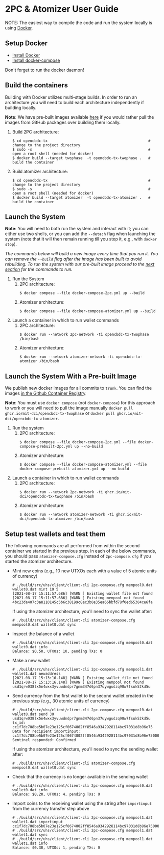 # 2PC & Atomizer User Guide
NOTE: The easiest way to compile the code and run the system locally is using [Docker](https://www.docker.com).

## Setup Docker

* [Install Docker](https://docs.docker.com/get-docker/)
* [Install docker-compose](https://docs.docker.com/compose/install/)

Don't forget to run the docker daemon!

## Build the containers

Building with Docker utilizes multi-stage builds. In order to run an architecture you will need to build each architecture independently if building locally.

**Note:** We have pre-built images available [here](#launch-the-system-with-a-pre-built-image) if you would rather pull the images from GitHub packages over building them locally.

1. Build 2PC architecture:
    ```terminal
    $ cd opencbdc-tx                                              # change to the project directory
    $ sudo -s                                                     # open a root shell (needed for docker)
    $ docker build --target twophase  -t opencbdc-tx-twophase .   # build the container
    ```
1. Build atomizer architecture:
    ```terminal
    $ cd opencbdc-tx                                              # change to the project directory
    $ sudo -s                                                     # open a root shell (needed for docker)
    $ docker build --target atomizer  -t opencbdc-tx-atomizer .   # build the container
    ```

## Launch the System

**Note:** You will need to both run the system and interact with it; you can either use two shells, or you can add the `--detach` flag when launching the system (note that it will then remain running till you stop it, e.g., with `docker stop`).

_The commands below will build a new image every time that you run it.
You can remove the `--build` flag after the image has been built to avoid rebuilding.
To run the system with our pre-built image proceed to the [next section](#launch-the-system-with-a-pre-built-image) for the commands to run._

1. Run the System
    1. 2PC architecture:
        ```terminal
        $ docker compose --file docker-compose-2pc.yml up --build
        ```
    2. Atomizer architecture:
        ```terminal
        $ docker compose --file docker-compose-atomizer.yml up --build
        ```
2. Launch a container in which to run wallet commands
    1. 2PC architecture:
        ```terminal
        $ docker run --network 2pc-network -ti opencbdc-tx-twophase /bin/bash
        ```
    2. Atomizer architecture:
        ```terminal
        $ docker run --network atomizer-network -ti opencbdc-tx-atomizer /bin/bash
        ```

## Launch the System With a Pre-built Image

We publish new docker images for all commits to `trunk`.
You can find the images [in the Github Container Registry](https://github.com/mit-dci/opencbdc-tx/pkgs/container/opencbdc-tx).

**Note:** You must use `docker compose` (not `docker-compose`) for this approach to work or you will need to pull the image manually `docker pull ghcr.io/mit-dci/opencbdc-tx-twophase` or `docker pull ghcr.io/mit-dci/opencbdc-tx-atomizer`.

1. Run the system
    1. 2PC architecture:
        ```terminal
        $ docker compose --file docker-compose-2pc.yml --file docker-compose-prebuilt-2pc.yml up --no-build
        ```
    1. Atomizer architecture:
        ```terminal
        $ docker compose --file docker-compose-atomizer.yml --file docker-compose-prebuilt-atomizer.yml up --no-build
        ```
1. Launch a container in which to run wallet commands
    1. 2PC architecture:
        ```terminal
        $ docker run --network 2pc-network -ti ghcr.io/mit-dci/opencbdc-tx-twophase /bin/bash
        ```
    1. Atomizer architecture:
        ```terminal
        $ docker run --network atomizer-network -ti ghcr.io/mit-dci/opencbdc-tx-atomizer /bin/bash
        ```

## Setup test wallets and test them

The following commands are all performed from within the second container we started in the previous step.
In each of the below commands, you should pass `atomizer-compose.cfg` instead of `2pc-compose.cfg` if you started the atomizer architecture.

* Mint new coins (e.g., 10 new UTXOs each with a value of 5 atomic units of currency)
  ```terminal
  # ./build/src/uhs/client/client-cli 2pc-compose.cfg mempool0.dat wallet0.dat mint 10 5
  [2021-08-17 15:11:57.686] [WARN ] Existing wallet file not found
  [2021-08-17 15:11:57.686] [WARN ] Existing mempool not found
  4bc23da407c3a8110145c5b6c38199c8ec3b0e35ea66bbfd78f0ed65304ce6fa
  ```

  If using the atomizer architecture, you'll need to sync the wallet after:
  ```terminal
  # ./build/src/uhs/client/client-cli atomizer-compose.cfg mempool0.dat wallet0.dat sync
  ```

* Inspect the balance of a wallet
  ```terminal
  # ./build/src/uhs/client/client-cli 2pc-compose.cfg mempool0.dat wallet0.dat info
  Balance: $0.50, UTXOs: 10, pending TXs: 0
  ```

* Make a new wallet
  ```terminal
  # ./build/src/uhs/client/client-cli 2pc-compose.cfg mempool1.dat wallet1.dat newaddress
  [2021-08-17 15:13:16.148] [WARN ] Existing wallet file not found
  [2021-08-17 15:13:16.148] [WARN ] Existing mempool not found
  usd1qrw038lx5n4wxx3yvuwdndpr7gnm347d6pn37uywgudzq90w7fsuk52kd5u
  ```

* Send currency from the first wallet to the second wallet created in the previous step (e.g., 30 atomic units of currency)
  ```terminal
  # ./build/src/uhs/client/client-cli 2pc-compose.cfg mempool0.dat wallet0.dat send 30 usd1qrw038lx5n4wxx3yvuwdndpr7gnm347d6pn37uywgudzq90w7fsuk52kd5u
  tx_id:
  cc1f7dc708be5b07e23e125cf0674002ff8546a9342928114bc97031d8b96e75
  Data for recipient importinput:
  cc1f7dc708be5b07e23e125cf0674002ff8546a9342928114bc97031d8b96e750000000000000000d0e4f689b550f623e9370edae235de50417860be0f2f8e924eca9f402fcefeaa1e00000000000000
  Sentinel responded: Confirmed
  ```

  If using the atomizer architecture, you'll need to sync the sending wallet after:
  ```terminal
  # ./build/src/uhs/client/client-cli atomizer-compose.cfg mempool0.dat wallet0.dat sync
  ```

* Check that the currency is no longer available in the sending wallet
  ```terminal
  # ./build/src/uhs/client/client-cli 2pc-compose.cfg mempool0.dat wallet0.dat info
  Balance: $0.20, UTXOs: 4, pending TXs: 0
  ```

* Import coins to the receiving wallet using the string after `importinput` from the currency transfer step above
  ```terminal
  # ./build/src/uhs/client/client-cli 2pc-compose.cfg mempool1.dat wallet1.dat importinput cc1f7dc708be5b07e23e125cf0674002ff8546a9342928114bc97031d8b96e750000000000000000d0e4f689b550f623e9370edae235de50417860be0f2f8e924eca9f402fcefeaa1e00000000000000
  # ./build/src/uhs/client/client-cli 2pc-compose.cfg mempool1.dat wallet1.dat sync
  # ./build/src/uhs/client/client-cli 2pc-compose.cfg mempool1.dat wallet1.dat info
  Balance: $0.30, UTXOs: 1, pending TXs: 0
  ```

